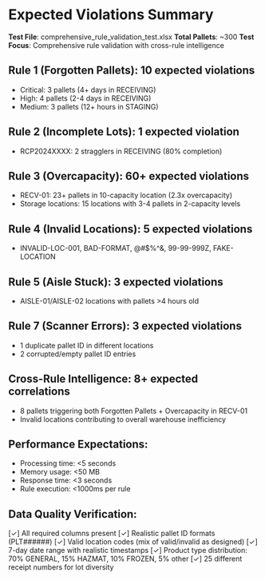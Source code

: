 
# Expected Violations Summary

**Test File**: comprehensive_rule_validation_test.xlsx
**Total Pallets**: ~300
**Test Focus**: Comprehensive rule validation with cross-rule intelligence

## Rule 1 (Forgotten Pallets): 10 expected violations
- Critical: 3 pallets (4+ days in RECEIVING)
- High: 4 pallets (2-4 days in RECEIVING)  
- Medium: 3 pallets (12+ hours in STAGING)

## Rule 2 (Incomplete Lots): 1 expected violation
- RCP2024XXXX: 2 stragglers in RECEIVING (80% completion)

## Rule 3 (Overcapacity): 60+ expected violations
- RECV-01: 23+ pallets in 10-capacity location (2.3x overcapacity)
- Storage locations: 15 locations with 3-4 pallets in 2-capacity levels

## Rule 4 (Invalid Locations): 5 expected violations
- INVALID-LOC-001, BAD-FORMAT, @#$%^&, 99-99-999Z, FAKE-LOCATION

## Rule 5 (Aisle Stuck): 3 expected violations
- AISLE-01/AISLE-02 locations with pallets >4 hours old

## Rule 7 (Scanner Errors): 3 expected violations
- 1 duplicate pallet ID in different locations
- 2 corrupted/empty pallet ID entries

## Cross-Rule Intelligence: 8+ expected correlations
- 8 pallets triggering both Forgotten Pallets + Overcapacity in RECV-01
- Invalid locations contributing to overall warehouse inefficiency

## Performance Expectations:
- Processing time: <5 seconds
- Memory usage: <50 MB
- Response time: <3 seconds
- Rule execution: <1000ms per rule

## Data Quality Verification:
[✓] All required columns present
[✓] Realistic pallet ID formats (PLT######)
[✓] Valid location codes (mix of valid/invalid as designed)
[✓] 7-day date range with realistic timestamps
[✓] Product type distribution: 70% GENERAL, 15% HAZMAT, 10% FROZEN, 5% other
[✓] 25 different receipt numbers for lot diversity
